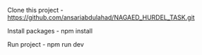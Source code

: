Clone this project - https://github.com/ansariabdulahad/NAGAED_HURDEL_TASK.git

Install packages - npm install

Run project - npm run dev
